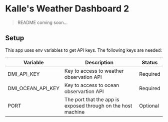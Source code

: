 # Kalle's Weather Dashboard 2

> README coming soon...

## Setup

This app uses env variables to get API keys. The following keys are needed:

| **Variable**      | **Description**                                              | **Status** |
| ----------------- | ------------------------------------------------------------ | ---------- |
| DMI_API_KEY       | Key to access to weather observation API                     | Required   |
| DMI_OCEAN_API_KEY | Key to access to ocean observartion API                      | Required   |
| PORT              | The port that the app is exposed through on the host machine | Optional   |
